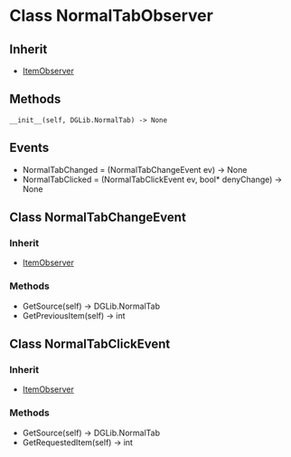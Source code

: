 # Class NormalTabObserver

## Inherit

* [ItemObserver](ItemObserver.md)

## Methods
```
__init__(self, DGLib.NormalTab) -> None
```

## Events

* NormalTabChanged = (NormalTabChangeEvent ev) -> None
* NormalTabClicked = (NormalTabClickEvent ev, bool* denyChange) -> None

## Class NormalTabChangeEvent

### Inherit

* [ItemObserver](ItemObserver.md)

### Methods

* GetSource(self) -> DGLib.NormalTab
* GetPreviousItem(self) -> int

## Class NormalTabClickEvent

### Inherit

* [ItemObserver](ItemObserver.md)

### Methods

* GetSource(self) -> DGLib.NormalTab
* GetRequestedItem(self) -> int
